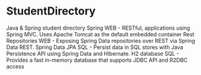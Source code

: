 # StudentDirectory
Java & Spring student directory 
 Spring WEB - RESTful, applications using Spring MVC. Uses Apache Tomcat as the default embedded container
 Rest Repositories WEB - Exposing Spring Data repositories over REST via Spring Data REST.
 Spring Data JPA SQL - Persist data in SQL stores with Java Persistence API using Spring Data and Hibernate.
 H2 database SQL - Provides a fast in-memory database that supports JDBC API and R2DBC access
